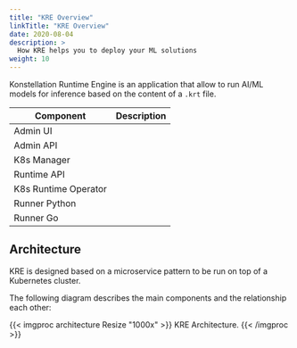 ```yaml
---
title: "KRE Overview"
linkTitle: "KRE Overview"
date: 2020-08-04
description: >
  How KRE helps you to deploy your ML solutions
weight: 10
---
```


Konstellation Runtime Engine is an application that allow to run AI/ML models for inference based on the content of a `.krt` file.

| Component            | Description |
| -------------------- | ----------- |
| Admin UI             |             |
| Admin API            |             |
| K8s Manager          |             |
| Runtime API          |             |
| K8s Runtime Operator |             |
| Runner Python        |             |
| Runner Go            |             |

## Architecture

KRE is designed based on a microservice pattern to be run on top of a Kubernetes cluster.

The following diagram describes the main components and the relationship each other:

{{< imgproc architecture Resize "1000x" >}}
KRE Architecture.
{{< /imgproc >}}
